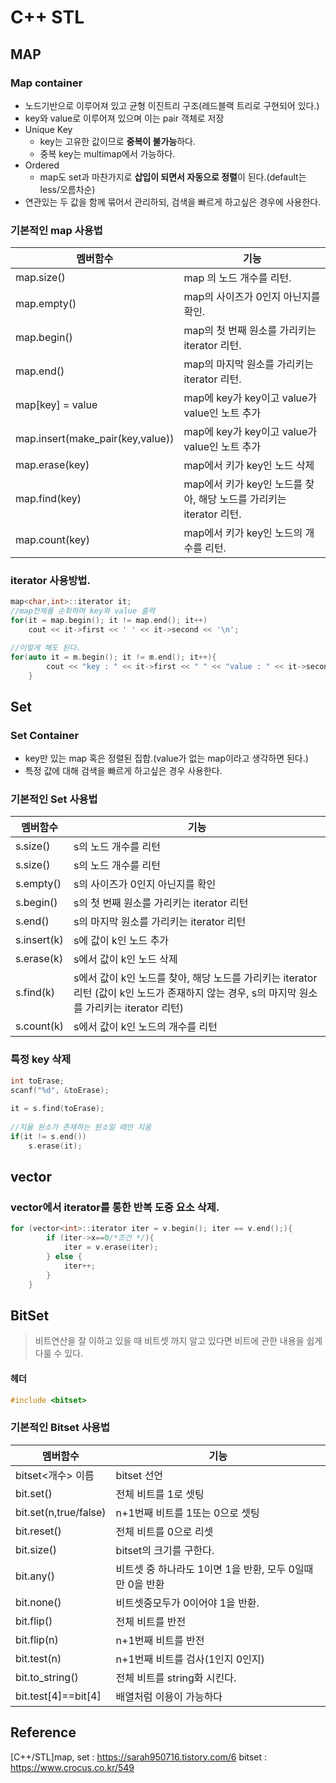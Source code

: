 # C++ STL


## MAP 

### Map container
* 노드기반으로 이루어져 있고 균형 이진트리 구조(레드블랙 트리로 구현되어 있다.)
* key와 value로 이루어져 있으며 이는 pair 객체로 저장
* Unique Key 
    - key는 고유한 값이므로 **중복이 불가능**하다.
    - 중복 key는 multimap에서 가능하다.
* Ordered 
    - map도 set과 마찬가지로 **삽입이 되면서 자동으로 정렬**이 된다.(default는 less/오름차순)
* 연관있는 두 값을 함께 묶어서 관리하되, 검색을 빠르게 하고싶은 경우에 사용한다.

### 기본적인 map 사용법
| 멤버함수 | 기능 |
|--|--|
|map.size() | map 의 노드 개수를 리턴.|
|map.empty() | map의 사이즈가 0인지 아닌지를 확인. |
| map.begin() | map의 첫 번째 원소를 가리키는 iterator 리턴.|
| map.end() | map의 마지막 원소를 가리키는 iterator 리턴. |
| map[key] = value | map에 key가 key이고 value가 value인 노트 추가 |
| map.insert(make_pair(key,value)) | map에 key가 key이고 value가 value인 노트 추가 |
| map.erase(key) | map에서 키가 key인 노드 삭제 |
| map.find(key) | map에서 키가 key인 노드를 찾아, 해당 노드를 가리키는 iterator 리턴.|
| map.count(key) | map에서 키가 key인 노드의 개수를 리턴.|


### iterator 사용방법.
~~~c++
map<char,int>::iterator it;
//map전체를 순회하며 key와 value 출력
for(it = map.begin(); it != map.end(); it++)
    cout << it->first << ' ' << it->second << '\n';

//이렇게 해도 된다.
for(auto it = m.begin(); it != m.end(); it++){
		cout << "key : " << it->first << " " << "value : " << it->second << '\n';
	}

~~~

## Set

### Set Container
* key만 있는 map 혹은 정렬된 집합.(value가 없는 map이라고 생각하면 된다.)
* 특정 값에 대해 검색을 빠르게 하고싶은 경우 사용한다.

### 기본적인 Set 사용법
| 멤버함수 | 기능 |
|--|--|
|s.size()|s의 노드 개수를 리턴|
|s.size()|s의 노드 개수를 리턴|
|s.empty()|s의 사이즈가 0인지 아닌지를 확인|
|s.begin()|s의 첫 번째 원소를 가리키는 iterator 리턴|
|s.end()|s의 마지막 원소를 가리키는 iterator 리턴|
|s.insert(k) | s에 값이 k인 노드 추가|
|s.erase(k) | s에서 값이 k인 노드 삭제|
|s.find(k) | s에서 값이 k인 노드를 찾아, 해당 노드를 가리키는 iterator 리턴 (값이 k인 노드가 존재하지 않는 경우, s의 마지막 원소를 가리키는 iterator 리턴)|
|s.count(k) | s에서 값이 k인 노드의 개수를 리턴|

### 특정 key 삭제
~~~c++
int toErase;
scanf("%d", &toErase);
 
it = s.find(toErase);
 
//지울 원소가 존재하는 원소일 때만 지움
if(it != s.end())
    s.erase(it);
~~~
## vector



### vector에서 iterator를 통한 반복 도중 요소 삭제.
~~~c++
for (vector<int>::iterator iter = v.begin(); iter == v.end();){ 
        if (iter->x==0/*조건 */){
            iter = v.erase(iter); 
        } else {
            iter++; 
        }
    }
~~~



## BitSet

> 비트연산을 잘 이하고 있을 때 비트셋 까지 알고 있다면 비트에 관한 내용을 쉽게 다룰 수 있다.

#### 헤더

~~~c++
#include <bitset>
~~~

### 기본적인 Bitset 사용법
| 멤버함수 | 기능 |
|--|--|
|bitset<개수> 이름|bitset 선언|
|bit.set()|전체 비트를 1로 셋팅|
|bit.set(n,true/false)|n+1번째 비트를 1또는 0으로 셋팅|
|bit.reset()|전체 비트를 0으로 리셋|
|bit.size()|bitset의 크기를 구한다.|
|bit.any() | 비트셋 중 하나라도 1이면 1을 반환, 모두 0일때만 0을 반환|
|bit.none() | 비트셋중모두가 0이어야 1을 반환.|
|bit.flip() |전체 비트를 반전 |
|bit.flip(n) |n+1번째 비트를 반전 |
|bit.test(n) |n+1번째 비트를 검사(1인지 0인지) |
|bit.to_string() |전체 비트를 string화 시킨다. |
|bit.test[4]==bit[4] | 배열처럼 이용이 가능하다 |


## Reference

[C++/STL]map, set : https://sarah950716.tistory.com/6
bitset : https://www.crocus.co.kr/549